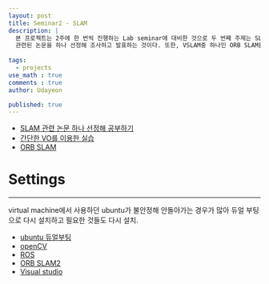 ```yaml
---
layout: post
title: Seminar2 - SLAM
description: |
  본 프로젝트는 2주에 한 번씩 진행하는 Lab seminar에 대비한 것으로 두 번째 주제는 SLAM과
  관련된 논문을 하나 선정해 조사하고 발표하는 것이다. 또한, VSLAM중 하나인 ORB SLAM을 직접 실습해본다.
  
tags:
  - projects
use_math : true
comments : true
author: Udayeon

published: true
---
```


- [SLAM 관련 논문 하나 선정해 공부하기](https://udayeon.github.io/2021/07/14/pathplanningpaper/)
- [간단한 VO를 이용한 실습](https://udayeon.github.io/2021/07/03/matlab/)
- [ORB SLAM](https://udayeon.github.io/2021/07/14/MPC/)

# Settings
* * *
virtual machine에서 사용하던 ubuntu가 불안정해 안돌아가는 경우가 많아 듀얼 부팅으로 다시 설치하고
필요한 것들도 다시 설치.
* [ubuntu 듀얼부팅](https://www.youtube.com/watch?v=S_J5yi-JVpY)
* [openCV](https://bigdata-analyst.tistory.com/220)
* [ROS](https://whiteknight3672.tistory.com/248)
* [ORB SLAM2](https://robot-vision-develop-story.tistory.com/5)
* [Visual studio](https://somjang.tistory.com/entry/Ubuntu-%EC%9A%B0%EB%B6%84%ED%88%AC%EC%97%90%EC%84%9C-Visual-Studio-Code-%EC%84%A4%EC%B9%98%ED%95%98%EA%B8%B0)
